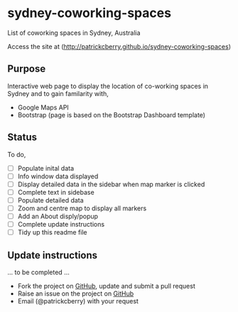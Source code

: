 # sydney-coworking-spaces
List of coworking spaces in Sydney, Australia

Access the site at (http://patrickcberry.github.io/sydney-coworking-spaces)

## Purpose
Interactive web page to display the location of co-working spaces in Sydney and 
to gain familarity with,
+ Google Maps API
+ Bootstrap (page is based on the Bootstrap Dashboard template)

## Status

To do,
-[ ] Populate inital data 
-[ ] Info window data displayed
-[ ] Display detailed data in the sidebar when map marker is clicked
-[ ] Complete text in sidebase
-[ ] Populate detailed data
-[ ] Zoom and centre map to display all markers
-[ ] Add an About disply/popup
-[ ] Complete update instructions
-[ ] Tidy up this readme file

## Update instructions

... to be completed ...
+ Fork the project on [GitHub](https://github.com/patrickcberry/sydney-coworking-spaces), update and submit a pull request
+ Raise an issue on the project on [GitHub](https://github.com/patrickcberry/sydney-coworking-spaces/issues)
+ Email (@patrickcberry) with your request


